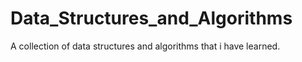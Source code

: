 # Data_Structures_and_Algorithms
A collection of data structures and algorithms that i have learned.
